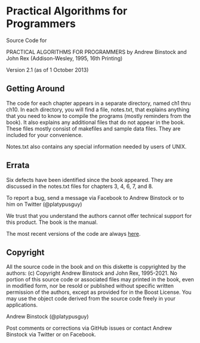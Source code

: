 # Practical Algorithms for Programmers

Source Code for

PRACTICAL ALGORITHMS FOR PROGRAMMERS
by Andrew Binstock and John Rex (Addison-Wesley, 1995, 16th Printing)

Version 2.1 (as of 1 October 2013)

## Getting Around 

The code for each chapter appears in a separate directory, 
named ch1 thru ch10. In each directory, you will find a file, 
notes.txt, that explains anything that you need to know to 
compile the programs (mostly reminders from the book). It 
also explains any additional files that do not appear in the 
book. These files mostly consist of makefiles and sample data 
files. They are included for your convenience.

Notes.txt also contains any special information needed by
users of UNIX.

## Errata

Six defects have been identified since the book appeared. They are
discussed in the notes.txt files for chapters 3, 4, 6, 7, and 8.

To report a bug, send a message via Facebook to Andrew Binstock
or to him on Twitter (@platypusguy)

We trust that you understand the authors cannot offer
technical support for this product. The book is the manual.

The most recent versions of the code are always [here](
www.github.com/platypusguy/practicalgorithms).

## Copyright

All the source code in the book and on this diskette is copyrighted by
the authors: (c) Copyright Andrew Binstock and John Rex, 1995-2021. No
portion of this source code or associated files may printed in the book, 
even in modified form, nor be resold or published without specific written 
permission of the authors, except as provided for in the Boost License. 
You may use the object code derived from the source code freely
in your applications.

Andrew Binstock (@platypusguy) 

Post comments or corrections via GitHub issues or contact Andrew Binstock via Twitter or on Facebook.
